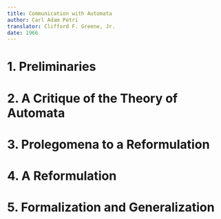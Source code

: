 ```yaml
---
title: Communication with Automata
author: Carl Adam Petri
translator: Clifford F. Greene, Jr.
date: 1966
---
```


# 1. Preliminaries
# 2. A Critique of the Theory of Automata
# 3. Prolegomena to a Reformulation
# 4. A Reformulation
# 5. Formalization and Generalization
